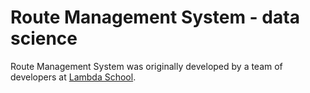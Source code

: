 # Route Management System - data science

Route Management System was originally developed by a team of developers at
[Lambda School](https://github.com/LambdaSchool).

